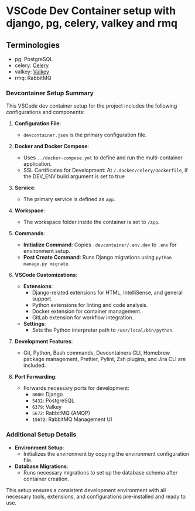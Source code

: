 # VSCode Dev Container setup with django, pg, celery, valkey and rmq

## Terminologies
- pg: PostgreSQL
- celery: [Celery](https://docs.celeryq.dev/en/stable/index.html)
- valkey: [Valkey](https://valkey.io/)
- rmq: RabbitMQ


### Devcontainer Setup Summary

This VSCode dev container setup for the project includes the following configurations and components:

1. **Configuration File**: 
   - `devcontainer.json` is the primary configuration file.

2. **Docker and Docker Compose**:
   - Uses `../docker-compose.yml` to define and run the multi-container application.
   - SSL Certificates for Development: At `/.docker/celery/Dockerfile`, if the DEV_ENV build argument is set to true

3. **Service**:
   - The primary service is defined as `app`.

4. **Workspace**:
   - The workspace folder inside the container is set to `/app`.

5. **Commands**:
   - **Initialize Command**: Copies `.devcontainer/.env.dev` to `.env` for environment setup.
   - **Post Create Command**: Runs Django migrations using `python manage.py migrate`.

6. **VSCode Customizations**:
   - **Extensions**:
     - Django-related extensions for HTML, IntelliSense, and general support.
     - Python extensions for linting and code analysis.
     - Docker extension for container management.
     - GitLab extension for workflow integration.
   - **Settings**:
     - Sets the Python interpreter path to `/usr/local/bin/python`.

7. **Development Features**:
   - Git, Python, Bash commands, Devcontainers CLI, Homebrew package management, Prettier, Pylint, Zsh plugins, and Jira CLI are included.

8. **Port Forwarding**:
   - Forwards necessary ports for development:
     - `8000`: Django
     - `5432`: PostgreSQL
     - `6379`: Valkey
     - `5672`: RabbitMQ (AMQP)
     - `15672`: RabbitMQ Management UI

### Additional Setup Details

- **Environment Setup**:
  - Initializes the environment by copying the environment configuration file.
- **Database Migrations**:
  - Runs necessary migrations to set up the database schema after container creation.

This setup ensures a consistent development environment with all necessary tools, extensions, and configurations pre-installed and ready to use.
